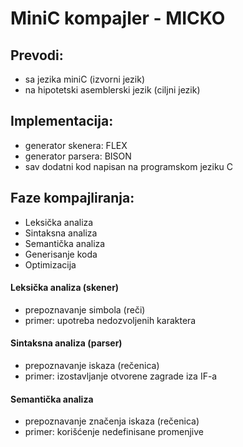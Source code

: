 # MiniC kompajler - MICKO


## Prevodi:
- sa jezika miniC (izvorni jezik)
- na hipotetski asemblerski jezik (ciljni jezik)

## Implementacija:
- generator skenera: FLEX
- generator parsera: BISON
- sav dodatni kod napisan na programskom jeziku C

## Faze kompajliranja:
- Leksička analiza
- Sintaksna analiza
- Semantička analiza
- Generisanje koda
- Optimizacija


#### Leksička analiza (skener) 
- prepoznavanje simbola (reči) 
- primer: upotreba nedozvoljenih karaktera

#### Sintaksna analiza (parser) 
- prepoznavanje iskaza (rečenica) 
- primer: izostavljanje otvorene zagrade iza IF-a

#### Semantička analiza 
- prepoznavanje značenja iskaza (rečenica) 
- primer: korišćenje nedefinisane promenjive
